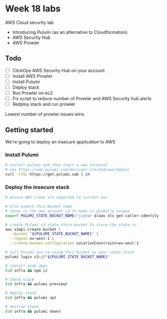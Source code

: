 # Week 18 labs

AWS Cloud security lab

- Introducing Pulumi (as an alternative to Cloudformation)
- AWS Security Hub
- AWS Prowler

## Todo

- [ ] ClickOps AWS Security Hub on your account
- [ ] Install AWS Prowler
- [ ] Install Pulumi
- [ ] Deploy stack
- [ ] Run Prowler on ec2
- [ ] Fix script to reduce number of Prowler and AWS Security hub alerts
- [ ] Redploy stack and run prowler

Lowest number of prowler issues wins

## Getting started

We're going to deploy an insecure application to AWS

### Install Pulumi

```bash
# install pulumi and then start a new terminal
# see https://www.pulumi.com/docs/get-started/aws/begin/
curl -fsSL https://get.pulumi.com | sh
```

### Deploy the insecure stack

```bash
# ensure AWS creds are exported to current env

# also export this bucket name
# shove in the aws account id to make it globally unique
export PULUMI_STATE_BUCKET_NAME="jujhar-$(aws sts get-caller-identity --query Account --output text)-pulumi-state-store"

# create Pulumi s3 state store bucket to store the state in
aws s3api create-bucket \
  --bucket "${PULUMI_STATE_BUCKET_NAME}" \
  --region eu-west-1 \
  --create-bucket-configuration LocationConstraint=eu-west-1

# tell Pulumi you're using this bucket as your state store
pulumi login s3://"${PULUMI_STATE_BUCKET_NAME}"

# install node deps
(cd infra && npm i)

# Check stack
(cd infra && pulumi preview)

# Deploy stack
(cd infra && pulumi up)

# destroy stack
(cd infra && pulumi down)
```
